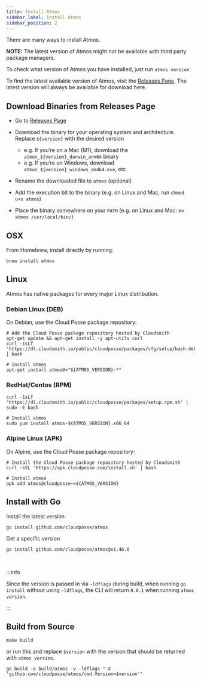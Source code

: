 ```yaml
---
title: Install Atmos
sidebar_label: Install Atmos
sidebar_position: 2
---
```


There are many ways to install Atmos.

__NOTE:__ The latest version of Atmos might not be available with third party package managers.

To check what version of Atmos you have installed, just run `atmos version`.

To find the latest available version of Atmos, visit the [Releases Page](https://github.com/cloudposse/atmos/releases). The latest version will
always be available for download here.

## Download Binaries from Releases Page

- Go to [Releases Page](https://github.com/cloudposse/atmos/releases)
- Download the binary for your operating system and architecture. Replace `${version}` with the desired version

  - e.g. If you’re on a Mac (M1), download the `atmos_${version}_darwin_arm64` binary
  - e.g. If you’re on Windows, download `atmos_${version}_windows_amd64.exe`, etc.

- Rename the downloaded file to `atmos` (optional)
- Add the execution bit to the binary (e.g. on Linux and Mac, run `chmod u+x atmos`)
- Place the binary somewhere on your `PATH` (e.g. on Linux and Mac: `mv atmos /usr/local/bin/`)

## OSX

From Homebrew, install directly by running:

```shell
brew install atmos
```

## Linux

Atmos has native packages for every major Linux distribution.

### Debian Linux (DEB)

On Debian, use the Cloud Posse package repository:

```shell
# Add the Cloud Posse package repository hosted by Cloudsmith
apt-get update && apt-get install -y apt-utils curl
curl -1sLf 'https://dl.cloudsmith.io/public/cloudposse/packages/cfg/setup/bash.deb.sh' │ bash

# Install atmos
apt-get install atmos@="${ATMOS_VERSION}-*"
```

### RedHat/Centos (RPM)

```shell
curl -1sLf 'https://dl.cloudsmith.io/public/cloudposse/packages/setup.rpm.sh' │ sudo -E bash

# Install atmos
sudo yum install atmos-${ATMOS_VERSION}.x86_64
```

### Alpine Linux (APK)

On Alpine, use the Cloud Posse package repository:

```shell
# Install the Cloud Posse package repository hosted by Cloudsmith
curl -sSL 'https://apk.cloudposse.com/install.sh' │ bash

# Install atmos
apk add atmos@cloudposse~=${ATMOS_VERSION}
```

## Install with Go

Install the latest version

```shell
go install github.com/cloudposse/atmos
```

Get a specific version

```shell
go install github.com/cloudposse/atmos@v1.46.0
```

<br/>

:::info

Since the version is passed in via `-ldflags` during build, when running `go install` without using `-ldflags`, the CLI will return `0.0.1`
when running `atmos version`.

:::

## Build from Source

```shell
make build
```

or run this and replace `$version` with the version that should be returned with `atmos version`.

```shell
go build -o build/atmos -v -ldflags "-X 'github.com/cloudposse/atmos/cmd.Version=$version'"
```
